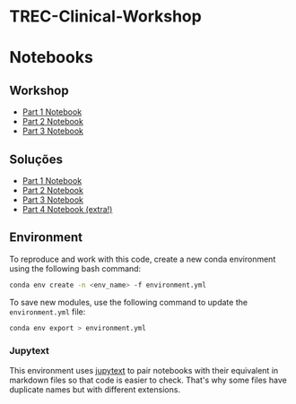 # TREC-Clinical-Workshop


# Notebooks

## Workshop

- [Part 1 Notebook](https://colab.research.google.com/github/vohcolab/TREC-Clinical-Workshop/blob/main/Workshop/ClinicalTrialsMatching-Part1-Workshop.ipynb)
- [Part 2 Notebook](https://colab.research.google.com/github/vohcolab/TREC-Clinical-Workshop/blob/main/Workshop/ClinicalTrialsMatching-Part2-Workshop.ipynb)
- [Part 3 Notebook](https://colab.research.google.com/github/vohcolab/TREC-Clinical-Workshop/blob/main/Workshop/ClinicalTrialsMatching-Part3-Workshop.ipynb)


## Soluções

- [Part 1 Notebook](https://colab.research.google.com/github/vohcolab/TREC-Clinical-Workshop/blob/main/Workshop/ClinicalTrialsMatching-Part1-Completed.ipynb)
- [Part 2 Notebook](https://colab.research.google.com/github/vohcolab/TREC-Clinical-Workshop/blob/main/Workshop/ClinicalTrialsMatching-Part2-Completed.ipynb)
- [Part 3 Notebook](https://colab.research.google.com/github/vohcolab/TREC-Clinical-Workshop/blob/main/Workshop/ClinicalTrialsMatching-Part3-Completed.ipynb)
- [Part 4 Notebook (extra!)](https://colab.research.google.com/github/vohcolab/TREC-Clinical-Workshop/blob/main/Workshop/ClinicalTrialsMatching-Part4-Workshop%20(extra!).ipynb)


## Environment

To reproduce and work with this code, create a new conda environment using the following bash command:
```bash
conda env create -n <env_name> -f environment.yml
```
To save new modules, use the following command to update the ``environment.yml`` file:
```bash
conda env export > environment.yml
```

### Jupytext

This environment uses [jupytext](https://github.com/mwouts/jupytext) to pair notebooks with their equivalent in markdown files so that code is easier to check. That's why some files have duplicate names but with different extensions.
